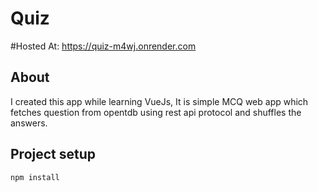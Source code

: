 # Quiz
#Hosted At:
https://quiz-m4wj.onrender.com

## About

I created this app while learning VueJs, It is simple MCQ web app which fetches question from opentdb using rest api protocol and shuffles the answers. 


## Project setup
```
npm install
```
